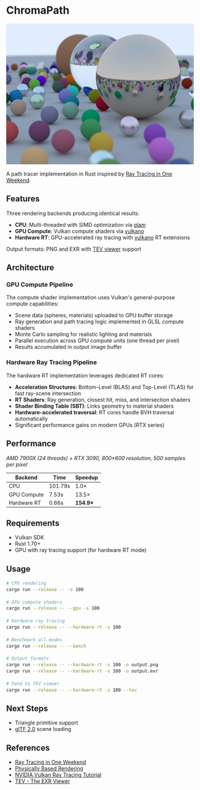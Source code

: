 # ChromaPath

![ChromaPath Output](img/cover.png)

A path tracer implementation in Rust inspired by [Ray Tracing in One Weekend](https://raytracing.github.io/books/RayTracingInOneWeekend.html).

## Features

Three rendering backends producing identical results:
- **CPU**: Multi-threaded with SIMD optimization via [glam](https://docs.rs/glam/latest/glam/)
- **GPU Compute**: Vulkan compute shaders via [vulkano](https://github.com/vulkano-rs/vulkano)
- **Hardware RT**: GPU-accelerated ray tracing with [vulkano](https://github.com/vulkano-rs/vulkano) RT extensions

Output formats: PNG and EXR with [TEV viewer](https://github.com/Tom94/tev) support

## Architecture

### GPU Compute Pipeline
The compute shader implementation uses Vulkan's general-purpose compute capabilities:
- Scene data (spheres, materials) uploaded to GPU buffer storage
- Ray generation and path tracing logic implemented in GLSL compute shaders
- Monte Carlo sampling for realistic lighting and materials
- Parallel execution across GPU compute units (one thread per pixel)
- Results accumulated in output image buffer

### Hardware Ray Tracing Pipeline
The hardware RT implementation leverages dedicated RT cores:
- **Acceleration Structures**: Bottom-Level (BLAS) and Top-Level (TLAS) for fast ray-scene intersection
- **RT Shaders**: Ray generation, closest hit, miss, and intersection shaders
- **Shader Binding Table (SBT)**: Links geometry to material shaders
- **Hardware-accelerated traversal**: RT cores handle BVH traversal automatically
- Significant performance gains on modern GPUs (RTX series)

## Performance

*AMD 7900X (24 threads) + RTX 3090, 800×600 resolution, 500 samples per pixel*

| Backend | Time | Speedup | 
|---------|------|---------|
| CPU | 101.79s | 1.0× |
| GPU Compute | 7.53s | 13.5× |
| Hardware RT | 0.66s | **154.9×** |

## Requirements

- Vulkan SDK
- Rust 1.70+
- GPU with ray tracing support (for hardware RT mode)

## Usage

```bash
# CPU rendering
cargo run --release -- -s 100

# GPU compute shaders  
cargo run --release -- --gpu -s 100

# Hardware ray tracing
cargo run --release -- --hardware-rt -s 100

# Benchmark all modes
cargo run --release -- --bench

# Output formats
cargo run --release -- --hardware-rt -s 100 -o output.png
cargo run --release -- --hardware-rt -s 100 -o output.exr

# Send to TEV viewer
cargo run --release -- --hardware-rt -s 100 --tev
```

## Next Steps

- Triangle primitive support
- [glTF 2.0](https://registry.khronos.org/glTF/specs/2.0/glTF-2.0.html) scene loading

## References

- [Ray Tracing in One Weekend](https://raytracing.github.io/books/RayTracingInOneWeekend.html)
- [Physically Based Rendering](https://www.pbr-book.org/4ed/contents)
- [NVIDIA Vulkan Ray Tracing Tutorial](https://nvpro-samples.github.io/vk_raytracing_tutorial_KHR/)
- [TEV - The EXR Viewer](https://github.com/Tom94/tev)
